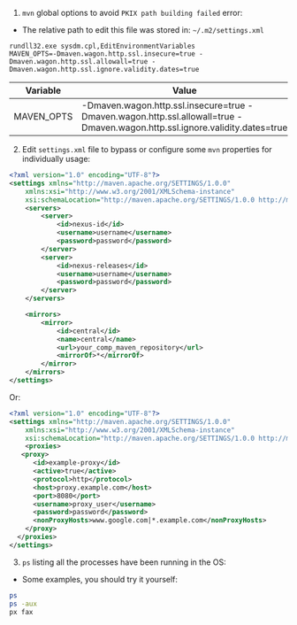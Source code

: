 1. `mvn` global options to avoid `PKIX path building failed` error:

- The relative path to edit this file was stored in: `~/.m2/settings.xml`

```env-var
rundll32.exe sysdm.cpl,EditEnvironmentVariables
MAVEN_OPTS=-Dmaven.wagon.http.ssl.insecure=true -Dmaven.wagon.http.ssl.allowall=true -Dmaven.wagon.http.ssl.ignore.validity.dates=true
```

| Variable   | Value                                                                                                                       |
| ---------- | --------------------------------------------------------------------------------------------------------------------------- |
| MAVEN_OPTS | -Dmaven.wagon.http.ssl.insecure=true -Dmaven.wagon.http.ssl.allowall=true -Dmaven.wagon.http.ssl.ignore.validity.dates=true |

2. Edit `settings.xml` file to bypass or configure some `mvn` properties for individually usage:

```xml
<?xml version="1.0" encoding="UTF-8"?>
<settings xmlns="http://maven.apache.org/SETTINGS/1.0.0"
	xmlns:xsi="http://www.w3.org/2001/XMLSchema-instance"
	xsi:schemaLocation="http://maven.apache.org/SETTINGS/1.0.0 http://maven.apache.org/xsd/settings-1.0.0.xsd">
	<servers>
		<server>
			<id>nexus-id</id>
			<username>username</username>
			<password>password</password>
		</server>
		<server>
			<id>nexus-releases</id>
			<username>username</username>
			<password>password</password>
		</server>
	</servers>

	<mirrors>
		<mirror>
			<id>central</id>
			<name>central</name>
			<url>your_comp_maven_repository</url>
			<mirrorOf>*</mirrorOf>
		</mirror>
	</mirrors>
</settings>
```

Or:

```xml
<?xml version="1.0" encoding="UTF-8"?>
<settings xmlns="http://maven.apache.org/SETTINGS/1.0.0"
	xmlns:xsi="http://www.w3.org/2001/XMLSchema-instance"
	xsi:schemaLocation="http://maven.apache.org/SETTINGS/1.0.0 http://maven.apache.org/xsd/settings-1.0.0.xsd">
	<proxies>
   <proxy>
      <id>example-proxy</id>
      <active>true</active>
      <protocol>http</protocol>
      <host>proxy.example.com</host>
      <port>8080</port>
      <username>proxy_user</username>
      <password>password</password>
      <nonProxyHosts>www.google.com|*.example.com</nonProxyHosts>
    </proxy>
  </proxies>
</settings>
```

3. `ps` listing all the processes have been running in the OS:

- Some examples, you should try it yourself:

```bash
ps
ps -aux
px fax
```
